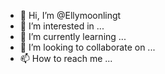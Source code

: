 - 👋 Hi, I’m @Ellymoonlingt
- 👀 I’m interested in ...
- 🌱 I’m currently learning ...
- 💞️ I’m looking to collaborate on ...
- 📫 How to reach me ...

<!---
Ellymoonlingt/Ellymoonlingt is a ✨ special ✨ repository because its `README.md` (this file) appears on your GitHub profile.
You can click the Preview link to take a look at your changes.
--->
